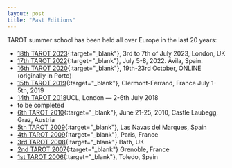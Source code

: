 ```yaml
---
layout: post
title: "Past Editions"
---
```

TAROT summer school has been held all over Europe in the last 20 years:

- [18th TAROT 2023](https://tarot-school.org/){:target="_blank"}, 3rd to 7th of July 2023, London, UK
- [17th TAROT 2022](https://antares.sip.ucm.es/TAROT22/){:target="_blank"}, July 5-8, 2022. Ávila, Spain.
- [16th TAROT 2020](https://web.fe.up.pt/~tarot2020/){:target="_blank"}, 19th-23rd October, ONLINE (originally in Porto)
- [15th TAROT 2019](https://tarot2019.limos.fr/){:target="_blank"}, Clermont-Ferrand, France July 1-5th, 2019
- [14th TAROT 2018](https://wp.cs.ucl.ac.uk/tarot2018/)UCL, London — 2-6th July 2018
- to be completed
- [6th TAROT 2010](http://tarot2010.ist.tugraz.at/){:target="_blank"}, June 21-25, 2010, Castle Laubegg, Graz, Austria
- [5th TAROT 2009](http://kimba.mat.ucm.es/tarot09/){:target="_blank"}, Las Navas del Marques, Spain
- [4th TAROT 2009](http://www.int-evry.fr/tarot/summerschool2005/){:target="_blank"}, Paris, France
- [3rd TAROT 2008](http://tarot.brunel.ac.uk/){:target="_blank"} Bath, UK
- [2nd TAROT 2007](http://www-lsr.imag.fr/TAROT2007/index.php){:target="_blank"} Grenoble, France
- [1st TAROT 2006](http://www.info-ab.uclm.es/tarot/){:target="_blank"}, Toledo, Spain</a>

